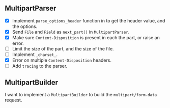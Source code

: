 ## MultipartParser

- [X] Implement `parse_options_header` function in to get the header value, and the options.
- [X] Send `File` and `Field` as `next_part()` in `MultipartParser`.
- [X] Make sure `Content-Disposition` is present in each the part, or raise an error.
- [ ] Limit the size of the part, and the size of the file.
- [ ] Implement `_charset_`.
- [X] Error on multiple `Content-Disposition` headers.
- [ ] Add `tracing` to the parser.

## MultipartBuilder

I want to implement a `MultipartBuilder` to build the `multipart/form-data` request.
